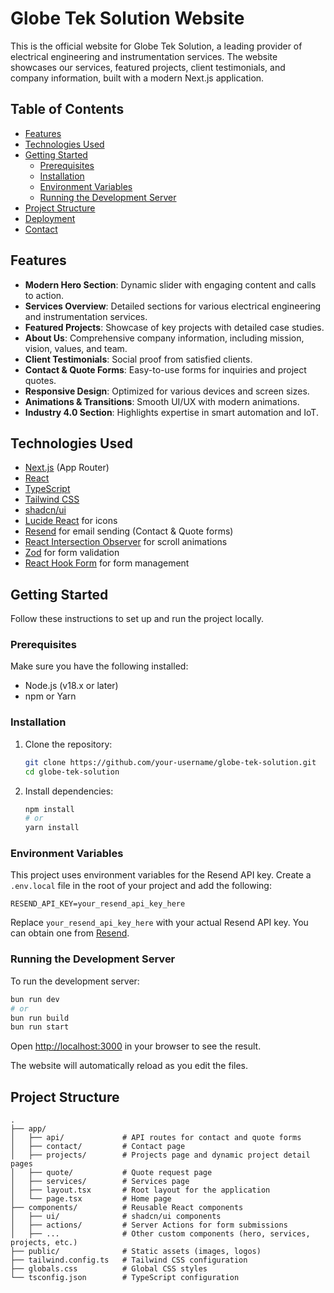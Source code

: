 # Globe Tek Solution Website

This is the official website for Globe Tek Solution, a leading provider of electrical engineering and instrumentation services. The website showcases our services, featured projects, client testimonials, and company information, built with a modern Next.js application.

## Table of Contents

-   [Features](#features)
-   [Technologies Used](#technologies-used)
-   [Getting Started](#getting-started)
    -   [Prerequisites](#prerequisites)
    -   [Installation](#installation)
    -   [Environment Variables](#environment-variables)
    -   [Running the Development Server](#running-the-development-server)
-   [Project Structure](#project-structure)
-   [Deployment](#deployment)
-   [Contact](#contact)

## Features

-   **Modern Hero Section**: Dynamic slider with engaging content and calls to action.
-   **Services Overview**: Detailed sections for various electrical engineering and instrumentation services.
-   **Featured Projects**: Showcase of key projects with detailed case studies.
-   **About Us**: Comprehensive company information, including mission, vision, values, and team.
-   **Client Testimonials**: Social proof from satisfied clients.
-   **Contact & Quote Forms**: Easy-to-use forms for inquiries and project quotes.
-   **Responsive Design**: Optimized for various devices and screen sizes.
-   **Animations & Transitions**: Smooth UI/UX with modern animations.
-   **Industry 4.0 Section**: Highlights expertise in smart automation and IoT.

## Technologies Used

-   [Next.js](https://nextjs.org/) (App Router)
-   [React](https://react.dev/)
-   [TypeScript](https://www.typescriptlang.org/)
-   [Tailwind CSS](https://tailwindcss.com/)
-   [shadcn/ui](https://ui.shadcn.com/)
-   [Lucide React](https://lucide.dev/icons/) for icons
-   [Resend](https://resend.com/) for email sending (Contact & Quote forms)
-   [React Intersection Observer](https://react-intersection-observer.vercel.app/) for scroll animations
-   [Zod](https://zod.dev/) for form validation
-   [React Hook Form](https://react-hook-form.com/) for form management

## Getting Started

Follow these instructions to set up and run the project locally.

### Prerequisites

Make sure you have the following installed:

-   Node.js (v18.x or later)
-   npm or Yarn

### Installation

1.  Clone the repository:
    ```bash
    git clone https://github.com/your-username/globe-tek-solution.git
    cd globe-tek-solution
    ```

2.  Install dependencies:
    ```bash
    npm install
    # or
    yarn install
    ```

### Environment Variables

This project uses environment variables for the Resend API key. Create a `.env.local` file in the root of your project and add the following:

```
RESEND_API_KEY=your_resend_api_key_here
```

Replace `your_resend_api_key_here` with your actual Resend API key. You can obtain one from [Resend](https://resend.com/).

### Running the Development Server

To run the development server:

```bash
bun run dev
# or
bun run build
bun run start
```

Open [http://localhost:3000](http://localhost:3000) in your browser to see the result.

The website will automatically reload as you edit the files.

## Project Structure

```
.
├── app/
│   ├── api/             # API routes for contact and quote forms
│   ├── contact/         # Contact page
│   ├── projects/        # Projects page and dynamic project detail pages
│   ├── quote/           # Quote request page
│   ├── services/        # Services page
│   ├── layout.tsx       # Root layout for the application
│   └── page.tsx         # Home page
├── components/          # Reusable React components
│   ├── ui/              # shadcn/ui components
│   ├── actions/         # Server Actions for form submissions
│   ├── ...              # Other custom components (hero, services, projects, etc.)
├── public/              # Static assets (images, logos)
├── tailwind.config.ts   # Tailwind CSS configuration
├── globals.css          # Global CSS styles
└── tsconfig.json        # TypeScript configuration
```


